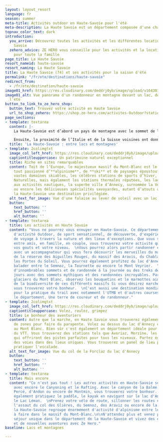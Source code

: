 ```yaml
---
layout: layout_resort
language: fr
season: summer
meta-title: Activités outdoor en Haute-Savoie pour l'été
meta-description: La Haute Savoie est un département composée d'une chaine montagneuse incroyable ainsi que des lacs.
topnav_color_text: dark
introduction:
  you_arrive: Découvrez toutes les activités et les différentes locations en Haute
    Savoie
  zehero_advice: ZE HERO vous conseille pour les activités et la location des équipements
    pour toute la famille
page_title: La Haute Savoie
resort_nameid: haute-savoie
resort_naming: La Haute Savoie
title: La Haute Savoie (74) et ses activités pour la saison d'été
permalink: "/fr/ete/destinations/haute-savoie"
redirect_from:
  - /fr/ete/destination/haute-savoie
image01_href: https://res.cloudinary.com/deddrj0yb/image/upload/v1643015412/website/summer/clemence-bergougnoux-zLIrNgNzPYs-unsplash_tk4orw.jpg
image01_alt: Vue panorama d'un randonneur en montagne devant un lac, des montagnes
  l'été
button_to_link_to_ze_hero_shop:
  button_text: Trouvez votre activité en Haute Savoie
  url_to_shop_zehero: https://shop.ze-hero.com/activites-Outdoor?station=Haute+Savoie+%2874%29&calessonstype=all&catypegenderlistsummer=all&calessonsactivitytype=all&start-date=12%2F12%2F2021
page_sections:
- template: textarea
  content: |-
    La Haute-Savoie est d’abord un pays de montagne avec le sommet de l’Europe, le Mont-Blanc, régnant majestueusement du haut de ses 4810 mètres. C’est aussi un département où, petit à petit, l’eau a dessiné de grandes et profondes vallées creusant délicatement les abords des massifs aux noms typiques (Aravis, Bauges, Bornes…) rendus accessibles hiver comme été pour le plus grand plaisir des vacanciers et des haut-savoyards.

    Ensuite, la proximité de l’Italie et de la Suisse voisines ont donné à cette région un peu du charme délicat qui construisent son caractère, sa spécificité et son authenticité : Annecy, le Genevois et les Aravis, le Pays du Mont-Blanc-Grand Massif, le lac Leman et les portes du soleil.
  title: 'La Haute-Savoie : entre lacs et montagnes'
- template: 2colimgtxt
  image_col_left_href: https://res.cloudinary.com/deddrj0yb/image/upload/v1643015413/website/summer/clemence-bergougnoux-AJkNPizwyAo-unsplash_nelgjc.jpg
  captiontitleuppercase: Un patrimoine naturel exceptionnel
  title: Riche en sites remarquables
  content: Toit de l’Europe, le majestueux massif du Mont-Blanc est le paradis de
    tout passionné d’**alpinisme**, de **ski** et de paysages époustouflants. Les
    vastes domaines skiables, les célèbres stations de sports d’hiver, les Réserves
    Naturelles, mais également les stations thermales réputées, les lacs propices
    aux activités nautiques, la superbe ville d’Annecy, surnommée la Venise des Alpes
    ou encore les délicieuses spécialités savoyardes, autant d’atouts qui font de
    la Haute-Savoie une destination privilégiée.
  alt_text_for_image: Vue d'une falaise au lever de soleil avec un lac devant en montagne
  button:
    text_button: ''
    href_button: ''
    alt_button: ''
- template: textarea
  title: Les activités en Haute Savoie
  content: "Vous ne pourrez vous ennuyer en Haute-Savoie. Ce département est un paradis
    d'activité Outdoor, de sport sensationnel, de découverte, d'expérience nouvelle
    de voyage à travers la nature et des lieux d'exceptions. Que vous soyez seul,
    entre amis, en famille, en couple, vous trouverez votre activité quelque soit
    vos gouts et votre niveau.  \nVous pourrez alors partir randonner en montagne
    avec un accompagnateur qui vous fera découvrir les merveilles du massif du Mont-Blanc,
    de la réserve des Aiguilles Rouges, du massif des Aravis, du Chablais ainsi que
    les Portes du Soleil. Vous pourrez également profitez du lac d'Annecy et de vous
    balader entre le Semnoz, la Tournette ou encore le Mont Veyrier.  \nVous retrouvez
    d'innombrables sommets et de randonnée à la journée ou des treks de plusieurs
    jours avec des sommets mythiques et des randonnées incroyables. Partez sous les
    glaciers du Mont Blanc, observez les bouquetins et le marmottes ainsi que la richesse
    de la biodiversité de ces différents massifs Si vous désirez marcher ou courir,
    vous trouverez votre bonheur.  \nC'est aussi une destination mondialement connue
    pour la pratique du trail avec notamment l'UTMB et d'autres courses dans tout
    le département. Une terre de coureur et de randonneur."
- template: 2colimgtxt
  image_col_left_href: https://res.cloudinary.com/deddrj0yb/image/upload/v1643015412/website/summer/aurelien-krier-pwyueOgekMM-unsplash_fofpwu.jpg
  captiontitleuppercase: Volez, roulez, grimpez
  title: Le bonheur des aventuriers
  content: Autre que la marche, en Haute Savoie vous trouverez également énormément
    de zones pour faire du parapente. Volez au dessus du lac d'Annecy ou encore face
    au Mont Blanc. Bien sûr c'est également un département idéale pour la pratique
    du VTT. Vous trouverez des stations tels que Avoriaz, Morzine, les Gets, La Clusaz
    qui offriront des pistes parfaites pour tous les niveaux. Partez également grimper
    des voies dans des lieux uniques. Vous trouverez un panel de lieu parfait pour
    pratiquer l'escalade.
  alt_text_for_image: Vue du col de la Forclaz du lac d'Annecy
  button:
    text_button: ''
    href_button: ''
    alt_button: ''
- template: textarea
  title: Mais encore
  content: "Ce n'est pas tout ! Les autres activités en Haute-Savoie sont encore nombreuses,
    avec encore le Canyoning et le Rafting. Avec le canyon de la Balme, de la Pointe
    Percé, d'Andon ou encore de Montmin, vous trouverez votre bonheur. Vous pourrez
    également pratiquez le paddle, le kayak en navigant sur le lac d'Annecy ou encore
    le Lac Léman.  \nPrenez votre vélo de route, sillonner les routes et partez à
    l'assaut du col des Glières, du Semnoz, des Araviz ou encore de la Colombière.\n\nEvidement,
    la Haute-Savoie regroupe énormément d'activité d'alpinisme entre les courses incroyables
    à faire dans le massif du Mont-Blanc.\n\nN'attendez plus et venez profiter d'un
    séjour unique dans le département de la Haute-Savoie et vivez des expériences
    et de nouvelles aventures avec Ze Hero."
baseline: Lacs et montagnes

---
```

